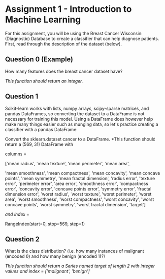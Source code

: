 # Assignment 1 - Introduction to Machine Learning


For this assignment, you will be using the Breast Cancer Wisconsin (Diagnostic) Database to create a classifier that can help diagnose patients. First, read through the description of the dataset (below).



## Question 0 (Example)

How many features does the breast cancer dataset have?

*This function should return an integer.*


## Question 1

Scikit-learn works with lists, numpy arrays, scipy-sparse matrices, and pandas DataFrames, so converting the dataset to a DataFrame is not necessary for training this model. Using a DataFrame does however help make many things easier such as munging data, so let's practice creating a classifier with a pandas DataFrame

Convert the sklearn.dataset cancer to a DataFrame.
*This function should return a (569, 31) DataFrame with

columns =

['mean radius', 'mean texture', 'mean perimeter', 'mean area',

'mean smoothness', 'mean compactness', 'mean concavity',
'mean concave points', 'mean symmetry', 'mean fractal dimension',
'radius error', 'texture error', 'perimeter error', 'area error',
'smoothness error', 'compactness error', 'concavity error',
'concave points error', 'symmetry error', 'fractal dimension error',
'worst radius', 'worst texture', 'worst perimeter', 'worst area',
'worst smoothness', 'worst compactness', 'worst concavity',
'worst concave points', 'worst symmetry', 'worst fractal dimension',
'target']

*and index* =

RangeIndex(start=0, stop=569, step=1)


## Question 2

What is the class distribution? (i.e. how many instances of malignant (encoded 0) and how many benign (encoded 1)?)

*This function should return a Series named target of length 2 with integer values and index = ['malignant', 'benign']*



















